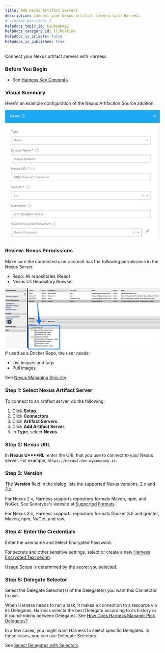 ```yaml
---
title: Add Nexus Artifact Servers
description: Connect your Nexus artifact servers with Harness.
# sidebar_position: 2
helpdocs_topic_id: 6y6b8pkm12
helpdocs_category_id: ll7h8ktlwe
helpdocs_is_private: false
helpdocs_is_published: true
---
```


Connect your Nexus artifact servers with Harness.

### Before You Begin

* See [Harness Key Concepts](https://docs.harness.io/article/4o7oqwih6h-harness-key-concepts).

### Visual Summary

Here's an example configuration of the Nexus Artifaction Source addition.

![](./static/add-nexus-artifact-servers-49.png)

### Review: Nexus Permissions

Make sure the connected user account has the following permissions in the Nexus Server.

* Repo: All repositories (Read)
* Nexus UI: Repository Browser

![](./static/add-nexus-artifact-servers-50.png)If used as a Docker Repo, the user needs:

* List images and tags
* Pull images

See [Nexus Managing Security](https://help.sonatype.com/display/NXRM2/Managing+Security).

### Step 1: Select Nexus Artifact Server

To connect to an artifact server, do the following:

1. Click **Setup**.
2. Click **Connectors**.
3. Click **Artifact Servers**.
4. Click **Add Artifact Server**.
5. In **Type**, select **Nexus**.

### Step 2: Nexus URL

In **Nexus U****RL**, enter the URL that you use to connect to your Nexus server. For example, `https://nexus2.dev.mycompany.io`.

### Step 3: Version

The **Version** field in the dialog lists the supported Nexus versions, 2.x and 3.x.

For Nexus 2.x, Harness supports repository formats Maven, npm, and NuGet. See Sonatype's website at [Supported Formats](https://help.sonatype.com/repomanager3/supported-formats).

For Nexus 3.x, Harness supports repository formats Docker 3.0 and greater, Maven, npm, NuGet, and raw.

### Step 4: Enter the Credentials

Enter the username and Select Encrypted Password.

For secrets and other sensitive settings, select or create a new [Harness Encrypted Text secret](../../security/secrets-management/use-encrypted-text-secrets.md).

Usage Scope is determined by the secret you selected.

### Step 5: Delegate Selector

Select the Delegate Selector(s) of the Delegate(s) you want this Connector to use.

When Harness needs to run a task, it makes a connection to a resource via its Delegates. Harness selects the best Delegate according to its history or it round-robins between Delegates. See [How Does Harness Manager Pick Delegates?](../manage-delegates/delegate-installation.md#how-does-harness-manager-pick-delegates).

In a few cases, you might want Harness to select specific Delegates. In these cases, you can use Delegate Selectors.

See [Select Delegates with Selectors](../manage-delegates/select-delegates-for-specific-tasks-with-selectors.md).

